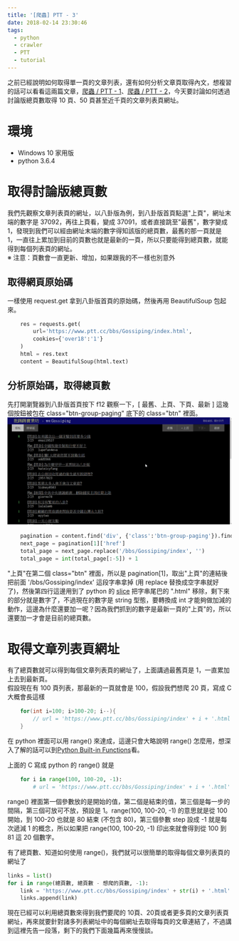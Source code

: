 ```yaml
---
title: '[爬蟲] PTT - 3'
date: 2018-02-14 23:30:46
tags:
  - python
  - crawler
  - PTT
  - tutorial
---
```


之前已經說明如何取得單一頁的文章列表，還有如何分析文章頁取得內文，想複習的話可以看看這兩篇文章，[爬蟲 / PTT - 1](https://eugene87222.github.io/2018/02/10/PTT-crawler-1/)、[爬蟲 / PTT - 2](https://eugene87222.github.io/2018/02/13/PTT-crawler-2/)，今天要討論如何透過討論版總頁數取得 10 頁、50 頁甚至近千頁的文章列表頁網址。

# 環境

- Windows 10 家用版
- python 3.6.4

# 取得討論版總頁數

我們先觀察文章列表頁的網址，以八卦版為例，到八卦版首頁點選"上頁"，網址末端的數字是  37092，再往上頁看，變成 37091，或者直接跳至"最舊"，數字變成 1，發現到我們可以經由網址末端的數字得知該版的總頁數，最舊的那一頁就是 1，一直往上累加到目前的頁數也就是最新的一頁，所以只要能得到總頁數，就能得到每個列表頁的網址。  
※ 注意：頁數會一直更新、增加，如果跟我的不一樣也別意外

## 取得網頁原始碼

一樣使用 request.get 拿到八卦版首頁的原始碼，然後再用 BeautifulSoup 包起來。
```python
	res = requests.get(
	    url='https://www.ptt.cc/bbs/Gossiping/index.html',
	    cookies={'over18':'1'}
	)
	html = res.text
	content = BeautifulSoup(html.text)
```

## 分析原始碼，取得總頁數

先打開瀏覽器到八卦版首頁按下 f12 觀察一下，[ 最舊、上頁、下頁、最新 ] 這幾個按鈕被包在 class="btn-group-paging" 底下的 class="btn" 裡面。
![](/image/pagination_class.gif)

```python
    pagination = content.find('div', {'class':'btn-group-paging'}).findAll('a', {'class':'btn'})
    next_page = pagination[1]['href']
    total_page = next_page.replace('/bbs/Gossiping/index', '')
    total_page = int(total_page[:-5]) + 1
```
"上頁"在第二個 class="btn" 裡面，所以是 pagination[1]，取出"上頁"的連結後把前面 '/bbs/Gossiping/index' 這段字串拿掉 (用 replace 替換成空字串就好了)，然後第四行這邊用到了 python 的 [slice](http://python-reference.readthedocs.io/en/latest/docs/brackets/slicing.html) 把字串尾巴的 ".html" 移除，剩下來的部分就是數字了，不過現在的數字是 string 型態，要轉換成 int 才能夠做加減的動作，這邊為什麼還要加一呢？因為我們抓到的數字是最新一頁的"上頁"的，所以還要加一才會是目前的總頁數。

# 取得文章列表頁網址

有了總頁數就可以得到每個文章列表頁的網址了，上面講過最舊頁是 1，一直累加上去到最新頁。  
假設現在有 100 頁列表，那最新的一頁就會是 100，假設我們想爬 20 頁，寫成 C 大概會長這樣
```c
    for(int i=100; i>100-20; i--){
        // url = 'https://www.ptt.cc/bbs/Gossiping/index' + i + '.html'
    }
```
在 python 裡面可以用 range() 來達成，這邊只會大略說明 range() 怎麼用，想深入了解的話可以到[Python Built-in Functions](https://docs.python.org/3/library/functions.html#func-range)看。

上面的 C 寫成 python 的 range() 就是
```python
    for i in range(100, 100-20, -1):
        # url = 'https://www.ptt.cc/bbs/Gossiping/index' + i + '.html'
```
range() 裡面第一個參數放的是開始的值，第二個是結束的值，第三個是每一步的間隔，第三個可放可不放，預設是 1。range(100, 100-20, -1) 的意思就是從 100 開始，到 100-20 也就是 80 結束 (不包含 80)，第三個參數 step 設成 -1 就是每次遞減 1 的概念，所以如果把 range(100, 100-20, -1) 印出來就會得到從 100 到 81 這 20 個數字。

有了總頁數、知道如何使用 range()，我們就可以很簡單的取得每個文章列表頁的網址了
```python
links = list()
for i in range(總頁數, 總頁數 - 想爬的頁數, -1):
    link = 'https://www.ptt.cc/bbs/Gossiping/index' + str(i) + '.html'
    links.append(link)
```

現在已經可以利用總頁數來得到我們要爬的 10頁、20頁或者更多頁的文章列表頁網址，再來就要針對諸多列表網址中的每個網址去取得每頁的文章連結了，不過講到這裡先告一段落，剩下的我們下面幾篇再來慢慢談。


